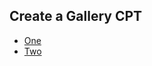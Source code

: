 ## Create a Gallery CPT
- [One](https://www.technouz.com/3941/how-to-create-a-gallery-custom-post-type-on-wordpress/)
- [Two](https://omukiguy.com/writing-a-lightbox-js-gallery-plugin-for-classicpress-wordpress-using-custom-post-types/)
